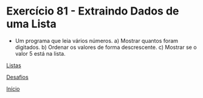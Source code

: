 # Exercício 81 - Extraindo Dados de uma Lista

- Um programa que leia vários números.
a) Mostrar quantos foram digitados.
b) Ordenar os valores de forma descrescente.
c) Mostrar se o valor 5 está na lista.

[Listas](https://github.com/NandesLima/python-codigos/tree/master/desafios/08.%20Listas)

[Desafios](https://github.com/NandesLima/python-codigos/tree/master/desafios)

[Início](https://github.com/NandesLima/python-codigos)